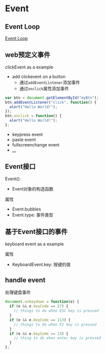 # Event

## Event Loop

[Event Loop](JavaScript_Event_Loop.md)

## web预定义事件

clickEvent as a example

- add clickevent on a button
  - 通过`addEventListener`添加事件
  - 通过`onclick`属性添加事件

```js
var btn = document.getElementById("myBtn");
btn.addEventListener("click", function() {
  alert("Hello World!");
});
btn.onclick = function() {
  alert("Hello World!");
};
```

- keypress event
- paste event
- fullscreenchange event
- [...](https://developer.mozilla.org/zh-CN/docs/Web/Events)

## Event接口

Event(): 

- Event对象的构造函数

属性

- Event.bubbles
- Event.type: 事件类型

## 基于Event接口的事件

keyboard event as a example

属性

- KeyboardEvent.key: 按键的值

## handle event

处理键盘事件

```js
document.onkeydown = function(e) {
  if (e && e.keyCode == 27) {
    // things to do when ESC key is pressed
  }
  if (e && e.keyCode == 113) {
    // things to do when F2 key is pressed
  }
  if (e && e.keyCode == 13) {
    // thing to do when enter key is pressed
  }
};
```
